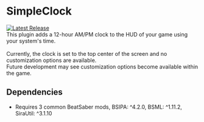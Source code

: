 # SimpleClock
[![Latest Release](https://img.shields.io/github/v/release/MadSquids/SimpleClock?style=for-the-badge)](https://github.com/MadSquids/SimpleClock/releases/latest)\
This plugin adds a 12-hour AM/PM clock to the HUD of your game using your system's time.\
\
Currently, the clock is set to the top center of the screen and no customization options are available.\
Future development may see customization options become available within the game.

## Dependencies
- Requires 3 common BeatSaber mods, BSIPA: ^4.2.0, BSML: ^1.11.2, SiraUtil: ^3.1.10
